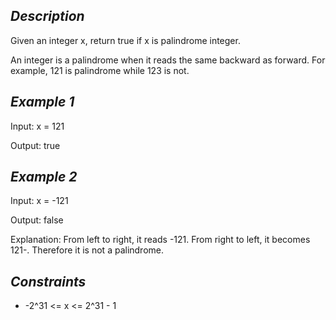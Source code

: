 ## _Description_ 
Given an integer x, return true if x is palindrome integer.

An integer is a palindrome when it reads the same backward as forward. For example, 121 is palindrome while 123 is not.

## _Example 1_
Input: x = 121

Output: true

## _Example 2_
Input: x = -121

Output: false

Explanation: From left to right, it reads -121. From right to left, it becomes 121-. Therefore it is not a palindrome.

## _Constraints_
- -2^31 <= x <= 2^31 - 1


